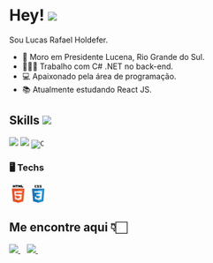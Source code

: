 # Hey! <img src = "https://raw.githubusercontent.com/MartinHeinz/MartinHeinz/master/wave.gif" width = 25px>

Sou Lucas Rafael Holdefer.

- 📌 Moro em Presidente Lucena, Rio Grande do Sul.
- 👩🏻‍💻 Trabalho com C# .NET no back-end.
- 💻 Apaixonado pela área de programação.
- 📚 Atualmente estudando React JS.  


## Skills <img src = "https://media2.giphy.com/media/QssGEmpkyEOhBCb7e1/giphy.gif?cid=ecf05e47a0n3gi1bfqntqmob8g9aid1oyj2wr3ds3mg700bl&rid=giphy.gif" width = 22px>
  
<a> <img width ='32px' src ='https://raw.githubusercontent.com/rahulbanerjee26/githubAboutMeGenerator/main/icons/reactjs.svg'></a>
<a><img width ='32px' src ='https://raw.githubusercontent.com/rahulbanerjee26/githubAboutMeGenerator/main/icons/javascript.svg'></a>
<code><img height="32" src="https://cdn.iconscout.com/icon/free/png-512/c#-programming-569564.png" alt="C"/></code>



### :desktop_computer: Techs
<code><img height="32" src="https://raw.githubusercontent.com/github/explore/80688e429a7d4ef2fca1e82350fe8e3517d3494d/topics/html/html.png" alt="HTML5"/></code>
<code><img height="32" src="https://raw.githubusercontent.com/github/explore/80688e429a7d4ef2fca1e82350fe8e3517d3494d/topics/css/css.png" alt="CSS"/></code>

## Me encontre aqui 👇🏻
<a href="https://www.linkedin.com/in/lucas-rafael-holdefer/" target="_blank">
    <img src="https://img.shields.io/badge/linkedin-%230077B5.svg?&style=for-the-badge&logo=linkedin&logoColor=white" />
  </a>&nbsp;&nbsp;
 <a href="mailto:lucasholdefer2002@gmail.com">
    <img src="https://img.shields.io/badge/Microsoft_Outlook-0078D4?style=for-the-badge&logo=microsoft-outlook&logoColor=white" />        
  </a>&nbsp;&nbsp; 
